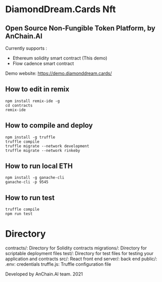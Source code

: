 # DiamondDream.Cards Nft 
## Open Source Non-Fungible Token Platform, by AnChain.AI
Currently supports : 
- Ethereum solidity smart contract (This demo)
- Flow cadence smart contract

Demo website: 
https://demo.diamonddream.cards/



## How to edit in remix

```
npm install remix-ide -g
cd contracts
remix-ide
```

## How to compile and deploy

```
npm install -g truffle
truffle compile
truffle migrate --network development
truffle migrate --network rinkeby
```

## How to run local ETH

```
npm install -g ganache-cli
ganache-cli -p 9545
```

## How to run test

```
truffle compile
npm run test
```


# Directory

contracts/: Directory for Solidity contracts
migrations/: Directory for scriptable deployment files
test/: Directory for test files for testing your application and contracts
src/: React front end
server/: back end
public/:
.env: credentials
truffle.js: Truffle configuration file


Developed by AnChain.AI team. 2021
